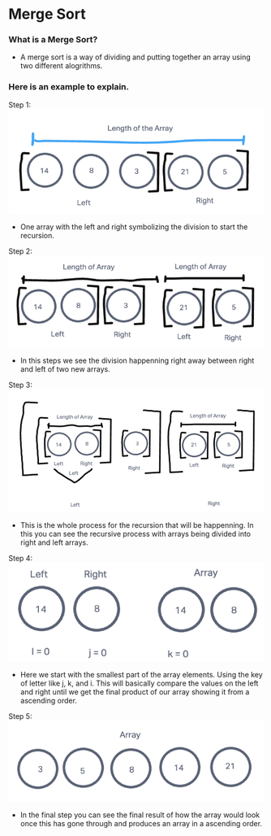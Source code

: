 # Merge Sort

### What is a Merge Sort? 

- A merge sort is a way of dividing and putting together an array using two different alogrithms.

### Here is an example to explain.
Step 1:
![Step 1 Merge Sort](blog_images/image1.png)
- One array with the left and right symbolizing the division to start the recursion.

Step 2:
![Step 2 Merge Sort](blog_images/image2.png)
- In this steps we see the division happenning right away between right and left of two new arrays. 

Step 3:
![Step 3 Merge Sort](blog_images/image3.png)
- This is the whole process for the recursion that will be happenning. In this you can see the recursive process with arrays being divided into right and left arrays.

Step 4:
![Step 4 Merge Sort](blog_images/image4.png)
- Here we start with the smallest part of the array elements. Using the key of letter like j, k, and i. This will basically compare the values on the left and right until we get the final product of our array showing it from a ascending order. 

Step 5:
![Step 5 Merge Sort](blog_images/image5.png)
- In the final step you can see the final result of how the array would look once this has gone through and produces an array in a ascending order. 

